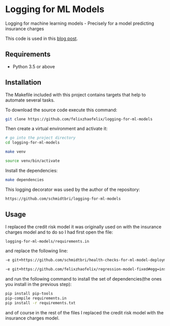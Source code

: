 # Logging for ML Models

Logging for machine learning models - Precisely for a model predicting insurance charges

This code is used in this [blog post](https://www.tekhnoal.com/logging-for-ml-models.html).

## Requirements

- Python 3.5 or above

## Installation 

The Makefile included with this project contains targets that help to automate several tasks.

To download the source code execute this command:

```bash
git clone https://github.com/felixzhaofelix/logging-for-ml-models
```

Then create a virtual environment and activate it:

```bash
# go into the project directory
cd logging-for-ml-models

make venv

source venv/bin/activate
```

Install the dependencies:

```bash
make dependencies
```
This logging decorator was used by the author of the repository:
```bash
https://github.com/schmidtbri/logging-for-ml-models
```
## Usage
I replaced the credit risk model it was originally used on with the insurance charges model and
to do so I had first open the file:
```bash
logging-for-ml-models/requirements.in
```
and replace the following line:
```bash
-e git+https://github.com/schmidtbri/health-checks-for-ml-model-deployments#egg=credit_risk_model
```
```bash
-e git+https://github.com/felixzhaofelix/regression-model-fixed#egg=insurance_charges_model
```
and run the following command to install the set of dependencies(the ones you install in the previous step):
```bash
pip install pip-tools
pip-compile requirements.in
pip install -r requirements.txt
```
and of course in the rest of the files I replaced the credit risk model with the insurance charges model.



